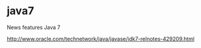 # java7
News features Java 7

http://www.oracle.com/technetwork/java/javase/jdk7-relnotes-429209.html
